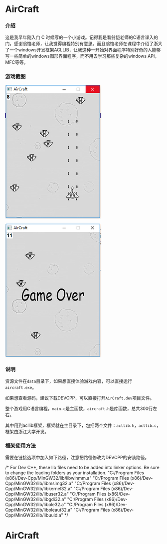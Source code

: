 # AirCraft

### 介绍

这是我早年刚入门 C 时候写的一个小游戏。记得我是看翁恺老师的C语言课入的门，感谢翁恺老师，让我觉得编程特别有意思。而且翁恺老师在课程中介绍了浙大了一个windows开发框架ACLLIB，让我这种一开始对界面程序特别好奇的人能够写一些简单的windows图形界面程序，而不用去学习那些复杂的windows API，MFC等等。

### 游戏截图

![1530526077843](data/screen1.png)

![1530526102780](data/screen2.png)

### 说明

资源文件在`data`目录下，如果想直接体验游戏内容，可以直接运行`aircraft.exe`。

如果想查看源码，建议下载DEVCPP，可以直接打开`AirCraft.dev`项目文件。

整个游戏用C语言编程，`main.c`是主函数，`aircraft.h`是库函数，总共300行左右。

其中用到acllib框架，框架就在主目录下，包括两个文件：`acllib.h`，`acllib.c`，框架由浙江大学开发。

### 框架使用方法

需要在链接选项中加入如下路径，注意把路径修改为DEVCPP的安装路径。

/*
For Dev C++, these lib files need to be added into linker options.
Be sure to change the leading folders as your installation.
"C:/Program Files (x86)/Dev-Cpp/MinGW32/lib/libwinmm.a"
"C:/Program Files (x86)/Dev-Cpp/MinGW32/lib/libmsimg32.a"
"C:/Program Files (x86)/Dev-Cpp/MinGW32/lib/libkernel32.a"
"C:/Program Files (x86)/Dev-Cpp/MinGW32/lib/libuser32.a"
"C:/Program Files (x86)/Dev-Cpp/MinGW32/lib/libgdi32.a"
"C:/Program Files (x86)/Dev-Cpp/MinGW32/lib/libole32.a"
"C:/Program Files (x86)/Dev-Cpp/MinGW32/lib/liboleaut32.a"
"C:/Program Files (x86)/Dev-Cpp/MinGW32/lib/libuuid.a"
*/

# AirCraft
